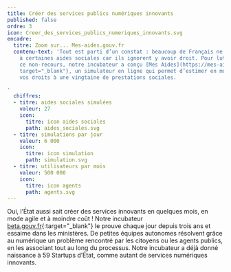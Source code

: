 ```yaml
---
title: Créer des services publics numériques innovants
published: false
ordre: 3
icon: Creer_des_services_publics_numeriques_innovants.svg
encadre:
  titre: Zoom sur... Mes-aides.gouv.fr
  contenu-text: 'Tout est parti d’un constat : beaucoup de Français ne recourent pas
    à certaines aides sociales car ils ignorent y avoir droit. Pour lutter contre
    ce non-recours, notre incubateur a conçu [Mes Aides](https://mes-aides.gouv.fr){:
    target="_blank"}, un simulateur en ligne qui permet d’estimer en moins de 7 minutes
    vos droits à une vingtaine de prestations sociales.

'
  chiffres:
  - titre: aides sociales simulées
    valeur: 27
    icon:
      titre: icon aides sociales
      path: aides_sociales.svg
  - titre: simulations par jour
    valeur: 6 000
    icon:
      titre: icon simulation
      path: simulation.svg
  - titre: utilisateurs par mois
    valeur: 500 000
    icon:
      titre: icon agents
      path: agents.svg
---
```


Oui, l’État aussi sait créer des services innovants en quelques
mois, en mode agile et à moindre coût ! Notre incubateur [beta.gouv.fr](https://beta.gouv.fr){:target="_blank"} le prouve
chaque jour depuis trois ans et essaime dans les ministères. De petites équipes
autonomes résolvent grâce au numérique un problème rencontré par les citoyens
ou les agents publics, en les associant tout au long du processus. Notre incubateur
a déjà donné naissance à 59 Startups d’État, comme autant de services numériques
innovants.

